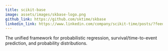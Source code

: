```yaml
---
title: scikit-base
image: assets/images/skbase-logo.png
github_link: https://github.com/sktime/skbase
linkedin_link: https://www.linkedin.com/company/scikit-time/posts/?feedView=all
---
```

The unified framework for probabilistic regression, survival/time-to-event prediction, and probability distributions.